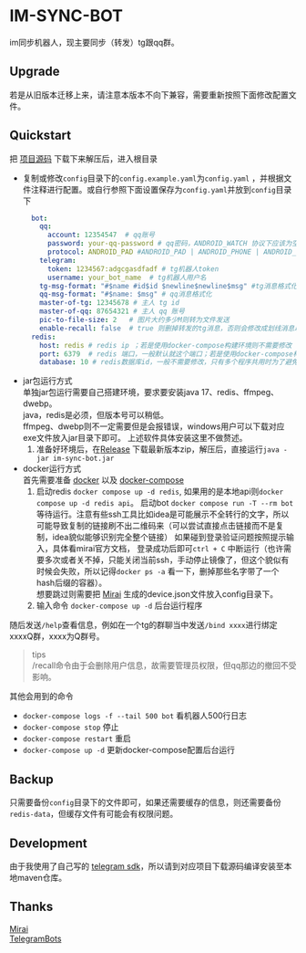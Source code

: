 # IM-SYNC-BOT

im同步机器人，现主要同步（转发）tg跟qq群。

## Upgrade

若是从旧版本迁移上来，请注意本版本不向下兼容，需要重新按照下面修改配置文件。

## Quickstart

把 [项目源码](https://github.com/KurenaiRyu/im-sync-bot/releases) 下载下来解压后，进入根目录

- 复制或修改`config`目录下的`config.example.yaml`为`config.yaml`
  ，并根据文件注释进行配置。或自行参照下面设置保存为`config.yaml`并放到`config`目录下
    ```yaml
      bot:
        qq:
          account: 12354547  # qq账号
          password: your-qq-password # qq密码，ANDROID_WATCH 协议下应该为空串或者注释掉这一行，来进行二维码登录
          protocol: ANDROID_PAD #ANDROID_PAD | ANDROID_PHONE | ANDROID_WATCH
        telegram:
          token: 1234567:adgcgasdfadf # tg机器人token
          username: your_bot_name  # tg机器人用户名
        tg-msg-format: "#$name #id$id $newline$newline$msg" #tg消息格式化: $name: 发送者名称；$id: 发送者id；$newline: 换行；$msg: 消息体
        qq-msg-format: "#$name: $msg" # qq消息格式化
        master-of-tg: 12345678 # 主人 tg id
        master-of-qq: 87654321 # 主人 qq 账号
        pic-to-file-size: 2   # 图片大约多少M则转为文件发送
        enable-recall: false  # true 则删掉转发的tg消息，否则会修改成划线消息以表示撤销
      redis:
        host: redis # redis ip ；若是使用docker-compose构建环境则不需要修改
        port: 6379  # redis 端口，一般默认就这个端口；若是使用docker-compose构建环境则不需要修改
        database: 10 # redis数据库id，一般不需要修改，只有多个程序共用时为了避免问题而分开不同数据库
    ```
- jar包运行方式  
  单独jar包运行需要自己搭建环境，要求要安装java 17、redis、ffmpeg、dwebp。  
  java，redis是必须，但版本号可以稍低。  
  ffmpeg、dwebp则不一定需要但是会报错误，windows用户可以下载对应exe文件放入jar目录下即可。
  上述软件具体安装这里不做赘述。
    1. 准备好环境后，在[Release](https://github.com/KurenaiRyu/im-sync-bot/releases)
       下载最新版本zip，解压后，直接运行`java -jar im-sync-bot.jar`
- docker运行方式  
  首先需要准备 [docker](https://docs.docker.com/get-docker/)
  以及 [docker-compose](https://docs.docker.com/compose/install/)
    1. 启动redis `docker compose up -d redis`, 如果用的是本地api则`docker compose up -d redis api`。
       启动bot `docker compose run -T --rm bot`
       等待运行。注意有些ssh工具比如idea是可能展示不全转行的文字，所以可能导致复制的链接刷不出二维码来（可以尝试直接点击链接而不是复制，idea貌似能够识别完全整个链接）
       如果碰到登录验证问题按照提示输入，具体看mirai官方文档， 登录成功后即可`ctrl + C`
       中断运行（也许需要多次或者关不掉，只能关闭当前ssh，手动停止镜像了，但这个貌似有时候会失败，所以记得`docker ps -a`
       看一下，删掉那些名字带了一个hash后缀的容器）。  
       想要跳过则需要把 [Mirai](https://github.com/mamoe/mirai) 生成的device.json文件放入config目录下。
    2. 输入命令 `docker-compose up -d` 后台运行程序

随后发送`/help`查看信息，例如在一个tg的群聊当中发送`/bind xxxx`进行绑定xxxxQ群，xxxx为Q群号。
> tips  
> /recall命令由于会删除用户信息，故需要管理员权限，但qq那边的撤回不受影响。

其他会用到的命令

- `docker-compose logs -f --tail 500 bot` 看机器人500行日志
- `docker-compose stop` 停止
- `docker-compose restart` 重启
- `docker-compose up -d` 更新docker-compose配置后台运行

## Backup

只需要备份`config`目录下的文件即可，如果还需要缓存的信息，则还需要备份`redis-data`，但缓存文件有可能会有权限问题。

## Development

由于我使用了自己写的 [telegram sdk](https://github.com/KurenaiRyu/tdlight-sdk)，所以请到对应项目下载源码编译安装至本地maven仓库。

## Thanks

[Mirai](https://github.com/mamoe/mirai)  
[TelegramBots](https://github.com/rubenlagus/TelegramBots)  

